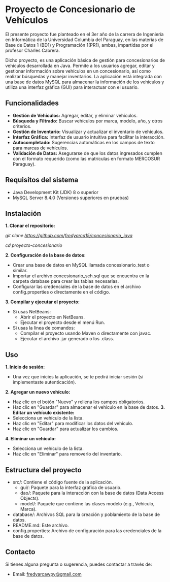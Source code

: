 
# Proyecto de Concesionario de Vehículos

El presente proyecto fue planteado en el 3er año de la carrera de Ingeniería en Informática de la Universidad Columbia del Paraguay, en las materias de Base de Datos 1 (BD1) y Programación 1(PR1), ambas, impartidas por el profesor Charles Cabrera.

Dicho proyecto, es una aplicación básica de gestión para concesionarios de vehículos desarrollada en Java. Permite a los usuarios agregar, editar y gestionar información sobre vehículos en un concesionario, así como realizar búsquedas y manejar inventarios. La aplicación está integrada con una base de datos MySQL para almacenar la información de los vehículos y utiliza una interfaz gráfica (GUI) para interactuar con el usuario.

## Funcionalidades
- **Gestión de Vehículos:** Agregar, editar, y eliminar vehículos.
- **Búsqueda y Filtrado:** Buscar vehículos por marca, modelo, año, y otros criterios.
- **Gestión de Inventario:** Visualizar y actualizar el inventario de vehículos.
- **Interfaz Gráfica:** Interfaz de usuario intuitiva para facilitar la interacción.
- **Autocompletado:** Sugerencias automáticas en los campos de texto para marcas de vehículos.
- **Validación de Datos:** Asegurarse de que los datos ingresados cumplen con el formato requerido (como las matrículas en formato MERCOSUR Paraguay).
## Requisitos del sistema
- Java Development Kit (JDK) 8 o superior
- MySQL Server 8.4.0 (Versiones superiores en pruebas)
## Instalación
**1. Clonar el repositorio:**

*git clone https://github.com/fredyarca15/concesionario_java*

*cd proyecto-concesionario*

**2. Configuración de la base de datos:**

- Crear una base de datos en MySQL llamada concesionario_test o similar.
- Importar el archivo concesionario_sch.sql que se encuentra en la carpeta database para crear las tablas necesarias.
- Configurar las credenciales de la base de datos en el archivo config.properties o directamente en el código.

**3. Compilar y ejecutar el proyecto:**

- Si usas NetBeans:
  - Abrir el proyecto en NetBeans.
  - Ejecutar el proyecto desde el menú Run.
- Si usas la línea de comandos:
  - Compilar el proyecto usando Maven o directamente con javac.
  - Ejecutar el archivo .jar generado o los .class.
## Uso
**1. Inicio de sesión:**
- Una vez que inicies la aplicación, se te pedirá iniciar sesión (si implementaste autenticación).

**2. Agregar un nuevo vehículo:**

- Haz clic en el botón "Nuevo" y rellena los campos obligatorios.
- Haz clic en "Guardar" para almacenar el vehículo en la base de datos.
**3. Editar un vehículo existente:**
- Selecciona un vehículo de la lista.
- Haz clic en "Editar" para modificar los datos del vehículo.
- Haz clic en "Guardar" para actualizar los cambios.

**4. Eliminar un vehículo:**
- Selecciona un vehículo de la lista.
- Haz clic en "Eliminar" para removerlo del inventario.
## Estructura del proyecto
- src/: Contiene el código fuente de la aplicación.
  - gui/: Paquete para la interfaz gráfica de usuario.
  - dao/: Paquete para la interacción con la base de datos (Data Access Objects).
  - model/: Paquete que contiene las clases modelo (e.g., Vehiculo, Marca).
- database/: Archivos SQL para la creación y poblamiento de la base de datos.
- README.md: Este archivo.
- config.properties: Archivo de configuración para las credenciales de la base de datos.
## Contacto
Si tienes alguna pregunta o sugerencia, puedes contactar a través de:
- Email: fredyarcawpy@gmail.com
